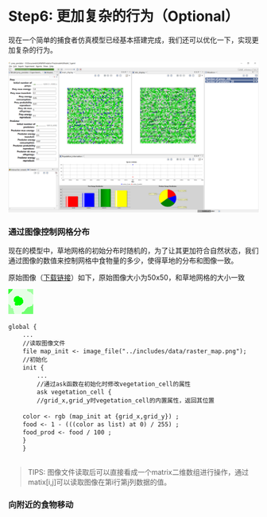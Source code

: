 # Step6: 更加复杂的行为（Optional）

现在一个简单的捕食者仿真模型已经基本搭建完成，我们还可以优化一下，实现更加复杂的行为。

![](../../.gitbook/assets/image%20%2819%29.png)

### 通过图像控制网格分布

现在的模型中，草地网格的初始分布时随机的，为了让其更加符合自然状态，我们通过图像的数值来控制网格中食物量的多少，使得草地的分布和图像一致。

原始图像（[下载链接](https://gama-platform.github.io/resources/images/tutorials/predator_prey_raster_map.png)）如下，原始图像大小为50x50，和草地网格的大小一致

![4.6.1 &#x8349;&#x5730;&#x5206;&#x5E03;&#x56FE;&#x50CF;](../../.gitbook/assets/image%20%2812%29.png)

```text
global {
	...
	//读取图像文件
	file map_init <- image_file("../includes/data/raster_map.png");
	//初始化
	init {
		...
		//通过ask函数在初始化时修改vegetation_cell的属性
		ask vegetation_cell {
		//grid_x,grid_y时vegetation_cell的内置属性，返回其位置
		
    color <- rgb (map_init at {grid_x,grid_y}) ;
    food <- 1 - (((color as list) at 0) / 255) ;
    food_prod <- food / 100 ; 
    }
	}
	
```

> TIPS: 图像文件读取后可以直接看成一个matrix二维数组进行操作，通过matix\[i,j\]可以读取图像在第i行第j列数据的值。

### 向附近的食物移动

